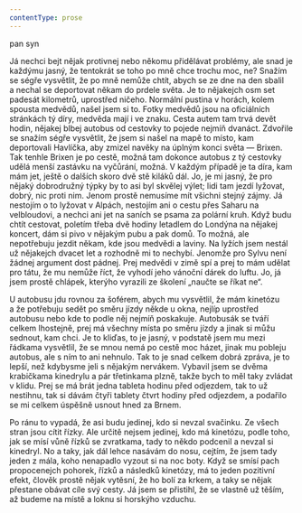 ```yaml
---
contentType: prose
---
```


<section>

pan syn

Já nechci bejt nějak protivnej nebo někomu přidělávat problémy, ale snad je každýmu jasný, že tentokrát se toho po mně chce trochu moc, ne? Snažím se ségře vysvětlit, že po mně nemůže chtít, abych se ze dne na den sbalil a nechal se deportovat někam do prdele světa. Je to nějakejch osm set padesát kilometrů, uprostřed ničeho. Normální pustina v horách, kolem spousta medvědů, našel jsem si to. Fotky medvědů jsou na oficiálních stránkách tý díry, medvěda mají i ve znaku. Cesta autem tam trvá devět hodin, nějakej blbej autobus od cestovky to pojede nejmíň dvanáct. Zdvořile se snažím ségře vysvětlit, že jsem si našel na mapě to místo, kam deportovali Havlíčka, aby zmizel navěky na úplným konci světa — Brixen. Tak tenhle Brixen je po cestě, možná tam dokonce autobus z tý cestovky udělá menší zastávku na vyčůrání, možná. V každým případě je ta díra, kam mám jet, ještě o dalších skoro dvě stě kiláků dál. Jo, je mi jasný, že pro nějaký dobrodružný týpky by to asi byl skvělej výlet; lidi tam jezdí lyžovat, dobrý, nic proti nim. Jenom prostě nemusíme mít všichni stejný zájmy. Já nestojím o to lyžovat v Alpách, nestojím ani o cestu přes Saharu na velbloudovi, a nechci ani jet na saních se psama za polární kruh. Když budu chtít cestovat, poletím třeba dvě hodiny letadlem do Londýna na nějakej koncert, dám si pivo v nějakým pubu a pak domů. To možná, ale nepotřebuju jezdit někam, kde jsou medvědi a laviny. Na lyžích jsem nestál už nějakejch dvacet let a rozhodně mi to nechybí. Jenomže pro Sylvu není žádnej argument dost pádnej. Prej medvědi v zimě spí a prej to mám udělat pro tátu, že mu nemůže říct, že vyhodí jeho vánoční dárek do luftu. Jo, já jsem prostě chlápek, kterýho vyrazili ze školení „naučte se říkat ne“.

U autobusu jdu rovnou za šoférem, abych mu vysvětlil, že mám kinetózu a že potřebuju sedět po směru jízdy někde u okna, nejlíp uprostřed autobusu nebo kde to podle něj nejmíň poskakuje. Autobusák se tváří celkem lhostejně, prej má všechny místa po směru jízdy a jinak si můžu sednout, kam chci. Je to kliďas, to je jasný, v podstatě jsem mu mezi řádkama vysvětlil, že se mnou nemá po cestě moc házet, jinak mu pobleju autobus, ale s ním to ani nehnulo. Tak to je snad celkem dobrá zpráva, je to lepší, než kdybysme jeli s nějakým nervákem. Vybavil jsem se dvěma krabičkama kinedrylu a pár třetinkama plzně, takže bych to měl taky zvládat v klidu. Prej se má brát jedna tableta hodinu před odjezdem, tak to už nestihnu, tak si dávám čtyři tablety čtvrt hodiny před odjezdem, a podařilo se mi celkem úspěšně usnout hned za Brnem.

Po ránu to vypadá, že asi budu jedinej, kdo si nevzal svačinku. Ze všech stran jsou cítit řízky. Ale určitě nejsem jedinej, kdo má kinetózu, podle toho, jak se mísí vůně řízků se zvratkama, tady to někdo podcenil a nevzal si kinedryl. No a taky, jak dál lehce nasávám do nosu, cejtím, že jsem tady jeden z mála, koho nenapadlo vyzout si na noc boty. Když se smísí pach propocenejch pohorek, řízků a následků kinetózy, má to jeden pozitivní efekt, člověk prostě nějak vytěsní, že ho bolí za krkem, a taky se nějak přestane obávat cíle svý cesty. Já jsem se přistihl, že se vlastně už těším, až budeme na místě a loknu si horskýho vzduchu.

</section>
